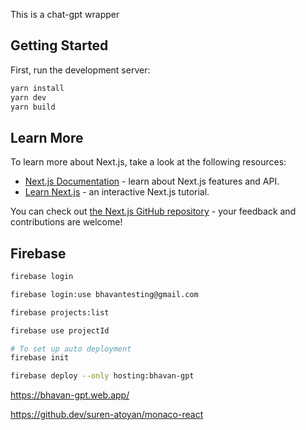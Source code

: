 This is a chat-gpt wrapper

## Getting Started

First, run the development server:

```bash
yarn install
yarn dev
yarn build
```

## Learn More

To learn more about Next.js, take a look at the following resources:

-   [Next.js Documentation](https://nextjs.org/docs) - learn about Next.js features and API.
-   [Learn Next.js](https://nextjs.org/learn) - an interactive Next.js tutorial.

You can check out [the Next.js GitHub repository](https://github.com/vercel/next.js/) - your feedback and contributions are welcome! 

## Firebase

```bash
firebase login

firebase login:use bhavantesting@gmail.com

firebase projects:list

firebase use projectId

# To set up auto deployment
firebase init

firebase deploy --only hosting:bhavan-gpt
```

https://bhavan-gpt.web.app/

https://github.dev/suren-atoyan/monaco-react
